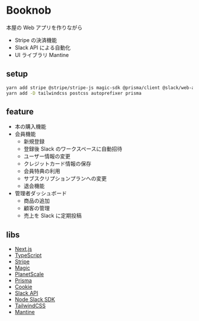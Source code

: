 # Booknob

本屋の Web アプリを作りながら

- Stripe の決済機能
- Slack API による自動化
- UI ライブラリ Mantine

## setup

```sh
yarn add stripe @stripe/stripe-js magic-sdk @prisma/client @slack/web-api cookie @mantine/hooks @mantine/core @mantine/next
yarn add -D tailwindcss postcss autoprefixer prisma
```

## feature

- 本の購入機能
- 会員機能
  - 新規登録
  - 登録後 Slack のワークスペースに自動招待
  - ユーザー情報の変更
  - クレジットカード情報の保存
  - 会員特典の利用
  - サブスクリプションプランへの変更
  - 退会機能
- 管理者ダッシュボード
  - 商品の追加
  - 顧客の管理
  - 売上を Slack に定期投稿

## libs

- [Next.js](https://nextjs.org/)
- [TypeScript](https://www.typescriptlang.org/)
- [Stripe](https://stripe.com/)
- [Magic](https://magic.link/)
- [PlanetScale](https://planetscale.com/)
- [Prisma](https://www.prisma.io/)
- [Cookie](https://www.npmjs.com/package/cookie)
- [Slack API](https://api.slack.com/)
- [Node Slack SDK](https://slack.dev/node-slack-sdk/)
- [TailwindCSS](https://tailwindcss.com/)
- [Mantine](https://mantine.dev/)
